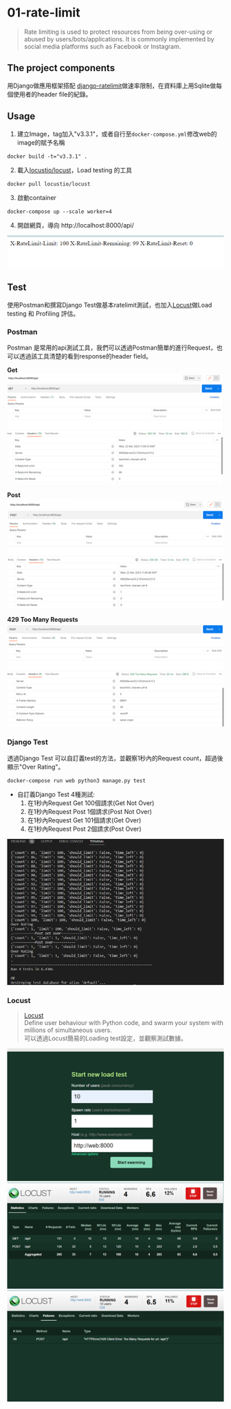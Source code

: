 # 01-rate-limit
>Rate limiting is used to protect resources from being over-using or abused by users/bots/applications. It is commonly implemented by social media platforms such as Facebook or Instagram.
## The project components
用Django做應用框架搭配 [django-ratelimit](https://django-ratelimit.readthedocs.io/en/stable/)做速率限制，在資料庫上用Sqlite做每個使用者的header file的紀錄。


## Usage  
1. 建立Image，tag加入"v3.3.1"，或者自行至`docker-compose.yml`修改web的image的賦予名稱

```
docker build -t="v3.3.1" .
```
2. 載入[locustio/locust](https://hub.docker.com/r/locustio/locust)，Load testing 的工具
```
docker pull locustio/locust
```

3. 啟動container
```
docker-compose up --scale worker=4
```
4. 開啟網頁，導向 http://localhost:8000/api/  

![image](/quiz/01-rate-limit/quiz01/image/webpage.png)


## Test
使用Postman和撰寫Django Test做基本ratelimit測試，也加入[Locust](https://locust.io/)做Load testing 和 Profiling 評估。  
### Postman
Postman 是常用的api測試工具，我們可以透過Postman簡單的進行Request，也可以透過該工具清楚的看到response的header field。  

**Get**  
![image](/quiz/01-rate-limit/quiz01//image/postman_get.png "This is a sample image.")   

**Post**  
![image](/quiz/01-rate-limit/quiz01//image/postman_post.png "This is a sample image.")  

**429 Too Many Requests**  
![image](/quiz/01-rate-limit/quiz01//image/postman_429.png "This is a sample image.")  

### Django Test
透過Django Test 可以自訂義test的方法，並觀察1秒內的Request count，超過後顯示"Over Rating"。  
```
docker-compose run web python3 manage.py test
```
* 自訂義Django Test 4種測試:  
    1. 在1秒內Request Get 100個請求(Get Not Over)  
    2. 在1秒內Request Post 1個請求(Post Not Over)  
    3. 在1秒內Request Get 101個請求(Get Over)  
    4. 在1秒內Request Post 2個請求(Post Over)  
    
![image](/quiz/01-rate-limit/quiz01//image/django_test.png "This is a sample image.")

### Locust
> [Locust](https://locust.io/)  
Define user behaviour with Python code, and swarm your system with millions of simultaneous users.  
可以透過Locust簡易的Loading test設定，並觀察測試數據。  

![image](/quiz/01-rate-limit/quiz01//image/locust_index.png "This is a sample image.")  
![image](/quiz/01-rate-limit/quiz01//image/locust_statistics.png "This is a sample image.")  
![image](/quiz/01-rate-limit/quiz01//image/locust_failures.png "This is a sample image.")  


